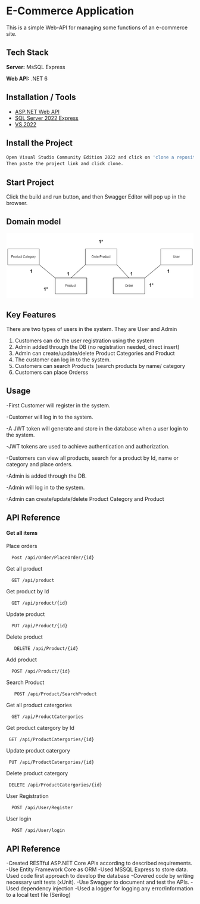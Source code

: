 
# E-Commerce Application 

This is a simple Web-API for managing some functions of an e-commerce site.

## Tech Stack


**Server:** MsSQL Express

**Web API:** .NET 6




## Installation / Tools

 - [ASP.NET Web API](https://dotnet.microsoft.com/en-us/download)
 - [SQL Server 2022 Express](https://www.microsoft.com/en-us/sql-server/sql-server-downloads)
 - [VS 2022](https://visualstudio.microsoft.com/vs/community/)


## Install the Project



```bash
Open Visual Studio Community Edition 2022 and click on 'clone a repository'.
Then paste the project link and click clone.
```
    
## Start Project

Click the build and run button, and then Swagger Editor will pop up in the browser.


## Domain model

![App Screenshot](https://github.com/kavinduM97/eCommerceWebAPI_4/blob/demo_mor/qq.drawio%20(1).png)



## Key Features 

There are two types of users in the system. They are User and Admin

1.	Customers can do the user registration using the system
2.	Admin added through the DB (no registration needed, direct insert)
3.	Admin can create/update/delete Product Categories and Product
4.	The customer can log in to the system.
5.	Customers can search Products (search products by name/ category
6.	Customers can place Orderss


## Usage

-First Customer will register in the system.

-Customer will log in to the system.

-A JWT token will generate and store in the database when a user login to the system.

-JWT tokens are used to achieve authentication and authorization.

-Customers can view all products, search for a product by Id, name or category and place orders.

-Admin is added through the DB.

-Admin will log in to the system.

-Admin can create/update/delete Product Category and Product









## API Reference

#### Get all items

Place orders

```http
  Post /api/Order/PlaceOrder/{id}
```

Get all product
```http
  GET /api/product
```


Get product by Id

```http
  GET /api/product/{id}
```

Update product

```http
  PUT /api/Product/{id}
```

Delete product
```http
   DELETE /api/Product/{id}
```


Add product

```http
  POST /api/Product/{id}
```

Search Product

```http
   POST /api/Product/SearchProduct
```

Get all product catergories
```http
  GET /api/ProductCatergories
```


Get product catergory by Id

```http
 GET /api/ProductCatergories/{id}
```
Update product catergory

```http
 PUT /api/ProductCatergories/{id}
```

Delete product catergory
```http
 DELETE /api/ProductCatergories/{id}
```


User Registration

```http
  POST /api/User/Register
```

User login

```http
  POST /api/User/login
```
## API Reference

-Created RESTful ASP.NET Core APIs according to described requirements.
-Use Entity Framework Core as ORM 
-Used MSSQL Express to store data. Used code first approach to develop the database 
-Covered code by writing necessary unit tests (xUnit).
-Use Swagger to document and test the APIs. 
-Used dependency injection
-Used a logger for logging any error/information to a local text file (Serilog)

